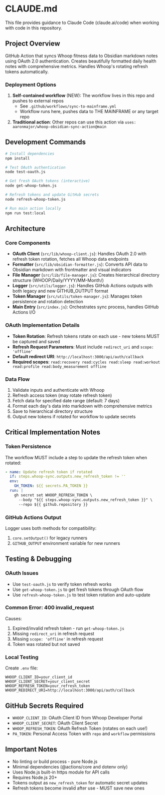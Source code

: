 # CLAUDE.md

This file provides guidance to Claude Code (claude.ai/code) when working with code in this repository.

## Project Overview
GitHub Action that syncs Whoop fitness data to Obsidian markdown notes using OAuth 2.0 authentication. Creates beautifully formatted daily health notes with comprehensive metrics. Handles Whoop's rotating refresh tokens automatically.

### Deployment Options
1. **Self-contained workflow** (NEW): The workflow lives in this repo and pushes to external repos
   - See `.github/workflows/sync-to-mainframe.yml`
   - Workflow runs here, pushes data to THE MAINFRAME or any target repo
2. **Traditional action**: Other repos can use this action via `uses: aaronmajor/whoop-obsidian-sync-action@main`

## Development Commands

```bash
# Install dependencies
npm install

# Test OAuth authentication
node test-oauth.js

# Get fresh OAuth tokens (interactive)
node get-whoop-token.js

# Refresh tokens and update GitHub secrets
node refresh-whoop-token.js

# Run main action locally
npm run test:local
```

## Architecture

### Core Components
- **OAuth Client** (`src/lib/whoop-client.js`): Handles OAuth 2.0 with refresh token rotation, fetches all Whoop data endpoints
- **Formatter** (`src/lib/obsidian-formatter.js`): Converts API data to Obsidian markdown with frontmatter and visual indicators
- **File Manager** (`src/lib/file-manager.js`): Creates hierarchical directory structure (WHOOP/Daily/YYYY/MM-Month/)
- **Logger** (`src/utils/logger.js`): Handles GitHub Actions outputs with both legacy and new GITHUB_OUTPUT format
- **Token Manager** (`src/utils/token-manager.js`): Manages token persistence and rotation detection
- **Main Entry** (`src/index.js`): Orchestrates sync process, handles GitHub Actions I/O

### OAuth Implementation Details
- **Token Rotation**: Refresh tokens rotate on each use - new tokens MUST be captured and saved
- **Refresh Request Parameters**: Must include `redirect_uri` and `scope: 'offline'`
- **Default redirect URI**: `http://localhost:3000/api/auth/callback`
- **Required scopes**: `read:recovery read:cycles read:sleep read:workout read:profile read:body_measurement offline`

### Data Flow
1. Validate inputs and authenticate with Whoop
2. Refresh access token (may rotate refresh token)
3. Fetch data for specified date range (default: 7 days)
4. Format each day's data into markdown with comprehensive metrics
5. Save to hierarchical directory structure
6. Output new tokens if rotated for workflow to update secrets

## Critical Implementation Notes

### Token Persistence
The workflow MUST include a step to update the refresh token when rotated:
```yaml
- name: Update refresh token if rotated
  if: steps.whoop-sync.outputs.new_refresh_token != ''
  env:
    GH_TOKEN: ${{ secrets.PA_TOKEN }}
  run: |
    gh secret set WHOOP_REFRESH_TOKEN \
      --body "${{ steps.whoop-sync.outputs.new_refresh_token }}" \
      --repo ${{ github.repository }}
```

### GitHub Actions Output
Logger uses both methods for compatibility:
1. `core.setOutput()` for legacy runners
2. `GITHUB_OUTPUT` environment variable for new runners

## Testing & Debugging

### OAuth Issues
- Use `test-oauth.js` to verify token refresh works
- Use `get-whoop-token.js` to get fresh tokens through OAuth flow
- Use `refresh-whoop-token.js` to test token rotation and auto-update

### Common Error: 400 invalid_request
Causes:
1. Expired/invalid refresh token - run `get-whoop-token.js`
2. Missing `redirect_uri` in refresh request
3. Missing `scope: 'offline'` in refresh request
4. Token was rotated but not saved

### Local Testing
Create `.env` file:
```
WHOOP_CLIENT_ID=your_client_id
WHOOP_CLIENT_SECRET=your_client_secret
WHOOP_REFRESH_TOKEN=your_refresh_token
WHOOP_REDIRECT_URI=http://localhost:3000/api/auth/callback
```

## GitHub Secrets Required
- `WHOOP_CLIENT_ID`: OAuth Client ID from Whoop Developer Portal
- `WHOOP_CLIENT_SECRET`: OAuth Client Secret
- `WHOOP_REFRESH_TOKEN`: OAuth Refresh Token (rotates on each use!)
- `PA_TOKEN`: Personal Access Token with `repo` and `workflow` permissions

## Important Notes
- No linting or build process - pure Node.js
- Minimal dependencies (@actions/core and dotenv only)
- Uses Node.js built-in https module for API calls
- Requires Node.js 20+
- Tokens output as `new_refresh_token` for automatic secret updates
- Refresh tokens become invalid after use - MUST save new ones